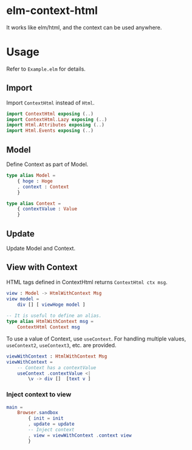 # elm-context-html

It works like elm/html, and the context can be used anywhere.

# Usage

Refer to `Example.elm` for details.

## Import

Import `ContextHtml` instead of `Html`.

```elm
import ContextHtml exposing (..)
import ContextHtml.Lazy exposing (..)
import Html.Attributes exposing (..)
import Html.Events exposing (..)
```

## Model

Define Context as part of Model.

```elm
type alias Model =
    { hoge : Hoge
    , context : Context
    }

type alias Context =
    { contextValue : Value
    }
```

## Update

Update Model and Context.

## View with Context

HTML tags defined in ContextHtml returns `ContextHtml ctx msg`.

```elm
view : Model -> HtmlWithContext Msg
view model =
    div [] [ viewHoge model ]
        
-- It is useful to define an alias.
type alias HtmlWithContext msg =
    ContextHtml Context msg
```

To use a value of Context, use `useContext`.
For handling multiple values, `useContext2`, `useContext3`, etc. are provided.

```elm
viewWithContext : HtmlWithContext Msg
viewWithContext =
    -- Context has a contextValue
    useContext .contextValue <|
        \v -> div []  [text v ]
```

### Inject context to view

```elm
main =
    Browser.sandbox
        { init = init
        , update = update
        -- Inject context
        , view = viewWithContext .context view
        }
```